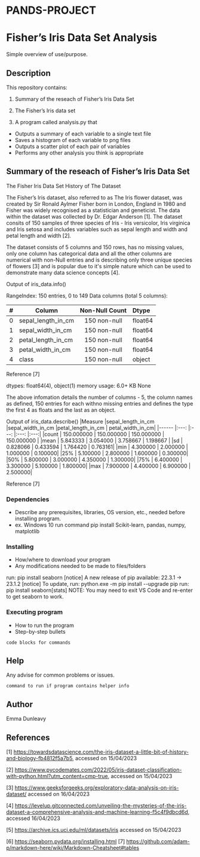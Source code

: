 # PANDS-PROJECT


# Fisher’s Iris Data Set Analysis

Simple overview of use/purpose.

## Description

This repository contains: 

  1. Summary of the reseach of Fisher’s Iris Data Set
  
  2. The Fisher’s Iris data set
  
  3. A program called analysis.py that 
   * Outputs a summary of each variable to a single text file
   * Saves a histogram of each variable to png files
   * Outputs a scatter plot of each pair of variables
   * Performs any other analysis you think is appropriate



## Summary of the reseach of Fisher’s Iris Data Set

The Fisher Iris Data Set 
History of The Dataset

The Fisher’s Iris dataset, also referred to as The Iris flower dataset, was created by Sir Ronald Aylmer Fisher born in London, England in 1980 and Fisher was widely recognised as a statistician and geneticist. The data within the dataset was collected by Dr. Edgar Anderson [1].  The dataset consits of 150 samples of three species of Iris - Iris versicolor, Iris virginica and Iris setosa and includes variables such as sepal length and width and petal length and width [2].

The dataset consists of 5 columns and 150 rows, has no missing values, only one column has categorical data and all the other columns are numerical with non-Null entries and is describing only three unique species of flowers [3] and is popular due to it's simple nature which can be used to demonstrate many data science concepts [4]. 

Output of iris_data.info()

RangeIndex: 150 entries, 0 to 149
Data columns (total 5 columns):

|#  |  Column            |  Non-Null Count | Dtype |
|---|------------------  |:--------------: |:----- |
|0  |  sepal_length_in_cm| 150 non-null    |float64|
|1  |  sepal_width_in_cm | 150 non-null    |float64|
|2  |  petal_length_in_cm| 150 non-null    |float64|
|3  |  petal_width_in_cm | 150 non-null    |float64|
|4  |  class             | 150 non-null    |object |

Reference [7]

dtypes: float64(4), object(1)
memory usage: 6.0+ KB
None

The above infomation details the number of columns - 5, the column names as defined,  150 entries for each withno missing entries and defines the type the first 4 as floats and the last as an object. 


Output of iris_data.describe()
             |Measure        |sepal_length_in_cm |sepal_width_in_cm  |petal_length_in_cm | petal_width_in_cm|
|------              |:---:                |:---:                |:---:                   |:---:|
|count               |     150.000000    |      150.000000   |        150.000000    |     150.000000 |
|mean                |     5.843333      |      3.054000     |        3.758667      |     1.198667  |
|sd                  |     0.828066      |      0.433594     |        1.764420      |     0.763161|
|min                 |     4.300000      |      2.000000     |        1.000000      |     0.100000|
|25%                 |     5.100000      |      2.800000     |        1.600000      |     0.300000|
|50%                 |     5.800000      |      3.000000     |        4.350000      |     1.300000|
|75%                 |     6.400000      |      3.300000     |        5.100000      |     1.800000|
|max                 |     7.900000      |      4.400000     |        6.900000      |     2.500000|

Reference [7]



### Dependencies

* Describe any prerequisites, libraries, OS version, etc., needed before installing program.
* ex. Windows 10
run command pip install Scikit-learn, pandas, numpy, matplotlib

### Installing

* How/where to download your program
* Any modifications needed to be made to files/folders

run: pip install seaborn
[notice] A new release of pip available: 22.3.1 -> 23.1.2
[notice] To update, run: python.exe -m pip install --upgrade pip
run: pip install seaborn[stats]
NOTE: You may need to exit VS Code and re-enter to get seaborn to work.

### Executing program

* How to run the program
* Step-by-step bullets
```
code blocks for commands
```

## Help

Any advise for common problems or issues.
```
command to run if program contains helper info
```

## Author
Emma Dunleavy

## References
[1] https://towardsdatascience.com/the-iris-dataset-a-little-bit-of-history-and-biology-fb4812f5a7b5, accessed on 15/04/2023

[2] https://www.pycodemates.com/2022/05/iris-dataset-classification-with-python.html?utm_content=cmp-true, accessed on 15/04/2023

[3] https://www.geeksforgeeks.org/exploratory-data-analysis-on-iris-dataset/ accessed on 16/04/2023

[4] https://levelup.gitconnected.com/unveiling-the-mysteries-of-the-iris-dataset-a-comprehensive-analysis-and-machine-learning-f5c4f9dbcd6d, accessed 16/04/2023

[5] https://archive.ics.uci.edu/ml/datasets/iris accessed on 15/04/2023

[6] https://seaborn.pydata.org/installing.html
[7] https://github.com/adam-p/markdown-here/wiki/Markdown-Cheatsheet#tables

